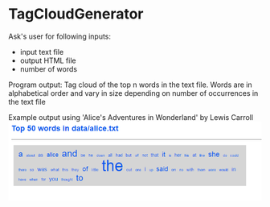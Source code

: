 # TagCloudGenerator

Ask's user for following inputs:
 - input text file
 - output HTML file
 - number of words
 
Program output: Tag cloud of the top n words in the text file. Words are in alphabetical order and vary in size depending on number of occurrences in the text file

Example output using 'Alice's Adventures in Wonderland' by Lewis Carroll
![Example output - ALICE'S ADVENTURES IN WONDERLAND](/output_example.png?raw=true "Example Output")
